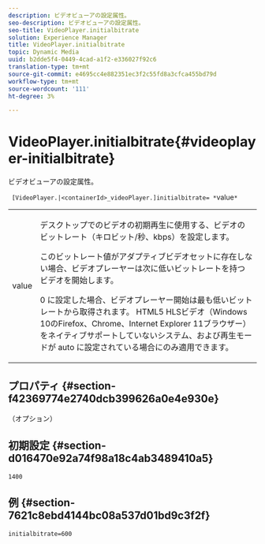 ```yaml
---
description: ビデオビューアの設定属性。
seo-description: ビデオビューアの設定属性。
seo-title: VideoPlayer.initialbitrate
solution: Experience Manager
title: VideoPlayer.initialbitrate
topic: Dynamic Media
uuid: b2dde5f4-0449-4cad-a1f2-e336027f92c6
translation-type: tm+mt
source-git-commit: e4695cc4e882351ec3f2c55fd8a3cfca455bd79d
workflow-type: tm+mt
source-wordcount: '111'
ht-degree: 3%

---
```



# VideoPlayer.initialbitrate{#videoplayer-initialbitrate}

ビデオビューアの設定属性。

` [VideoPlayer.|<containerId>_videoPlayer.]initialbitrate= *`value`*`

<table id="table_C616483932C2482CA9794DDD7313FD7C"> 
 <tbody> 
  <tr> 
   <td colname="col1"> <p> <span class="codeph"> value  </span> </p> </td> 
   <td colname="col2"> <p>デスクトップでのビデオの初期再生に使用する、ビデオのビットレート（キロビット/秒、kbps）を設定します。 </p> <p>このビットレート値がアダプティブビデオセットに存在しない場合、ビデオプレーヤーは次に低いビットレートを持つビデオを開始します。 </p> <p><span class="codeph"> 0 </span>に設定した場合、ビデオプレーヤー開始は最も低いビットレートから取得されます。 HTML5 HLSビデオ（Windows 10のFirefox、Chrome、Internet Explorer 11ブラウザー）をネイティブサポートしていないシステム、および再生モードが<span class="codeph"> auto </span>に設定されている場合にのみ適用できます。 </p> </td> 
  </tr> 
 </tbody> 
</table>

## プロパティ {#section-f42369774e2740dcb399626a0e4e930e}

（オプション）

## 初期設定 {#section-d016470e92a74f98a18c4ab3489410a5}

`1400`

## 例 {#section-7621c8ebd4144bc08a537d01bd9c3f2f}

```
initialbitrate=600
```

